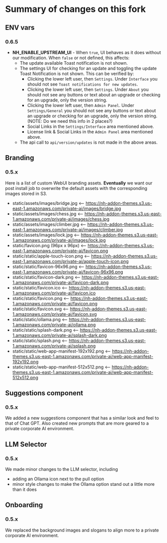 # Summary of changes on this fork

## ENV vars

### 0.6.5
* **NH_ENABLE_UPSTREAM_UI** - When `true`, UI behaves as it does without our modification. When `false` or not defined, this affects:
    * The update available Toast notification is not shown.
    * The settings UI for checking for an update and toggling the update Toast Notification is not shown. This can be verified by:
        * Clicking the lower left user, then `Settings`. Under `Interface` you should not see `Toast notifications for new updates`.
        * Clicking the lower left user, then `Settings`. Under `About` you should not see any buttons or text about an upgrade or checking for an upgrade, only the version string.
        * Clicking the lower left user, then `Admin Panel`. Under `Settings/General` you should not see any buttons or text about an upgrade or checking for an upgrade, only the version string. (NOTE: Do we need this info in 2 places?)
      * Social Links in the `Settings/Interface` area mentioned above.
      * License link & Social Links in the `Admin Panel` area mentioned above.
    * The api call to `api/version/updates` is not made in the above areas. 

## Branding

### 0.5.x
Here is a list of custom WebUI branding assets. **Eventually** we want our post install job to overwrite the default assets with the corresponding images stored in S3.
- static/assets/images/bridge.jpg              <-- https://nh-addon-themes.s3.us-east-1.amazonaws.com/private-ai/images/bridge.jpg
- static/assets/images/chess.jpg               <-- https://nh-addon-themes.s3.us-east-1.amazonaws.com/private-ai/images/chess.jpg
- static/assets/images/climber.jpg             <-- https://nh-addon-themes.s3.us-east-1.amazonaws.com/private-ai/images/climber.jpg
- static/assets/images/lock.jpg                <-- https://nh-addon-themes.s3.us-east-1.amazonaws.com/private-ai/images/lock.jpg
- static/favicon.png (96px x 96px)             <-- https://nh-addon-themes.s3.us-east-1.amazonaws.com/private-ai/favicon.png
- static/static/apple-touch-icon.png           <-- https://nh-addon-themes.s3.us-east-1.amazonaws.com/private-ai/apple-touch-icon.png
- static/static/favicon-96x96.png              <-- https://nh-addon-themes.s3.us-east-1.amazonaws.com/private-ai/favicon-96x96.png
- static/static/favicon-dark.png               <-- https://nh-addon-themes.s3.us-east-1.amazonaws.com/private-ai/favicon-dark.png
- static/static/favicon.ico                    <-- https://nh-addon-themes.s3.us-east-1.amazonaws.com/private-ai/favicon.ico
- static/static/favicon.png                    <-- https://nh-addon-themes.s3.us-east-1.amazonaws.com/private-ai/favicon.png
- static/static/favicon.svg                    <-- https://nh-addon-themes.s3.us-east-1.amazonaws.com/private-ai/favicon.svg
- static/static/ollama.png                     <-- https://nh-addon-themes.s3.us-east-1.amazonaws.com/private-ai/ollama.png
- static/static/splash-dark.png                <-- https://nh-addon-themes.s3.us-east-1.amazonaws.com/private-ai/splash-dark.png
- static/static/splash.png                     <-- https://nh-addon-themes.s3.us-east-1.amazonaws.com/private-ai/splash.png
- static/static/web-app-manifest-192x192.png   <-- https://nh-addon-themes.s3.us-east-1.amazonaws.com/private-ai/web-app-manifest-192x192.png
- static/static/web-app-manifest-512x512.png   <-- https://nh-addon-themes.s3.us-east-1.amazonaws.com/private-ai/web-app-manifest-512x512.png

## Suggestions component

### 0.5.x
We added a new suggestions component that has a similar look and feel to that of Chat GPT. Also
created new prompts that are more geared to a private corporate AI environment.

## LLM Selector

### 0.5.x
We made minor changes to the LLM selector, including
  - adding an Ollama icon next to the pull option
  - minor style changes to make the Ollama option stand out a little more than it does

## Onboarding

### 0.5.x
We replaced the background images and slogans to align more to a private corporate AI environment.

